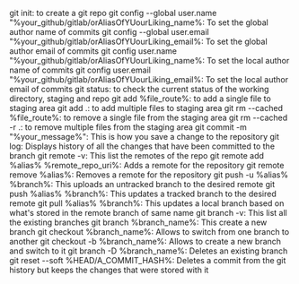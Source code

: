 git init: to create a git repo
git config --global user.name "%your_github/gitlab/orAliasOfYUourLiking_name%: To set the global author name of commits
git config --global user.email "%your_github/gitlab/orAliasOfYUourLiking_email%: To set the global author email of commits
git config user.name "%your_github/gitlab/orAliasOfYUourLiking_name%: To set the local author name of commits
git config user.email "%your_github/gitlab/orAliasOfYUourLiking_email%: To set the local author email of commits
git status: to check the current status of the working directory, staging and repo
git add %file_route%: to add a single file to staging area
git add .: to add multiple files to staging area
git rm --cached %file_route%: to remove a single file from the staging area
git rm --cached -r .: to remove multiple files from the staging area
git commit -m "%your_message%": This is how you save a change to the repository
git log: Displays history of all the changes that have been committed to the branch
git remote -v: This list the remotes of the repo
git remote add %alias% %remote_repo_uri%: Adds a remote for the repository
git remote remove %alias%: Removes a remote for the repository
git push -u %alias% %branch%: This uploads an untracked branch to the desired remote
git push %alias% %branch%: This updates a tracked branch to the desired remote
git pull %alias% %branch%: This updates a local branch based on what's stored in the remote branch of same name
git branch -v: This list all the existing branches
git branch %branch_name%: This create a new branch
git checkout %branch_name%: Allows to switch from one branch to another
git checkout -b %branch_name%: Allows to create a new branch and switch to it
git branch -D %branch_name%: Deletes an existing branch
git reset --soft %HEAD/A_COMMIT_HASH%: Deletes a commit from the git history but keeps the changes that were stored with it

